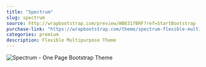 ```yaml
---
title: "Spectrum"
slug: spectrum
source: http://wrapbootstrap.com/preview/WB0317BRF?ref=StartBootstrap
purchase-link: "https://wrapbootstrap.com/theme/spectrum-flexible-multipurpose-theme-WB0317BRF?ref=StartBootstrap"
categories: premium
description: Flexible Multipurpose Theme
---
```


<img src="/assets/img/premium/spectrum.jpg" class="img-responsive" alt="Spectrum - One Page Bootstrap Theme">
